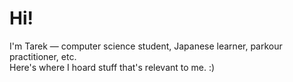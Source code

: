 # Hi!
I'm Tarek — computer science student, Japanese learner, parkour practitioner, etc.  
Here's where I hoard stuff that's relevant to me. :)
